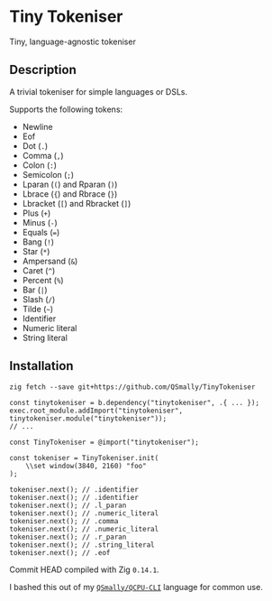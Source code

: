 
# Tiny Tokeniser

Tiny, language-agnostic tokeniser

## Description

A trivial tokeniser for simple languages or DSLs.

Supports the following tokens:

* Newline
* Eof
* Dot (`.`)
* Comma (`,`)
* Colon (`:`)
* Semicolon (`;`)
* Lparan (`(`) and Rparan (`)`)
* Lbrace (`{`) and Rbrace (`}`)
* Lbracket (`[`) and Rbracket (`]`)
* Plus (`+`)
* Minus (`-`)
* Equals (`=`)
* Bang (`!`)
* Star (`*`)
* Ampersand (`&`)
* Caret (`^`)
* Percent (`%`)
* Bar (`|`)
* Slash (`/`)
* Tilde (`~`)
* Identifier
* Numeric literal
* String literal

## Installation

`zig fetch --save git+https://github.com/QSmally/TinyTokeniser`

```zig
const tinytokeniser = b.dependency("tinytokeniser", .{ ... });
exec.root_module.addImport("tinytokeniser", tinytokeniser.module("tinytokeniser"));
// ...
```

```zig
const TinyTokeniser = @import("tinytokeniser");

const tokeniser = TinyTokeniser.init(
    \\set window(3840, 2160) "foo"
);

tokeniser.next(); // .identifier
tokeniser.next(); // .identifier
tokeniser.next(); // .l_paran
tokeniser.next(); // .numeric_literal
tokeniser.next(); // .comma
tokeniser.next(); // .numeric_literal
tokeniser.next(); // .r_paran
tokeniser.next(); // .string_literal
tokeniser.next(); // .eof
```

Commit HEAD compiled with Zig `0.14.1`.

I bashed this out of my [`QSmally/QCPU-CLI`](https://github.com/QSmally/QCPU-CLI) language for
common use.
